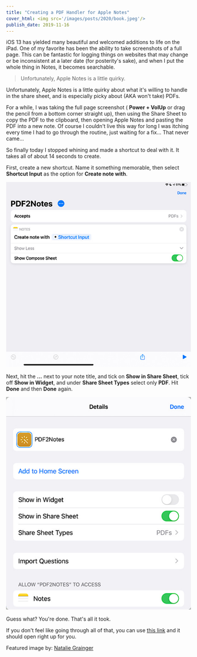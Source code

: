 ```yaml
---
title: "Creating a PDF Handler for Apple Notes"
cover_html: <img src='/images/posts/2020/book.jpeg'/>
publish_date: 2019-11-16
---
```


iOS 13 has yielded many beautiful and welcomed additions to life on the iPad. One of my favorite has been the ability to take screenshots of a full page. This can be fantastic for logging things on websites that may change or be inconsistent at a later date (for posterity's sake), and when I put the whole thing in Notes, it becomes searchable.

> Unfortunately, Apple Notes is a little quirky.

Unfortunately, Apple Notes is a little quirky about what it's willing to handle in the share sheet, and is especially picky about (AKA won't take) PDFs.

For a while, I was taking the full page screenshot ( **Power + VolUp** or drag the pencil from a bottom corner straight up), then using the Share Sheet to copy the PDF to the clipboard, then opening Apple Notes and pasting the PDF into a new note. Of course I couldn't live this way for long I was itching every time I had to go through the routine, just waiting for a fix... That never came...

So finally today I stopped whining and made a shortcut to deal with it. It takes all of about 14 seconds to create. 

First, create a new shortcut. Name it something memorable, then select **Shortcut Input** as the option for **Create note with**.

![Quick and Dirty Shortcut](/images/posts/2020/pdf2notes2.jpeg#wide)

Next, hit the **...** next to your note title, and tick on **Show in Share Sheet**, tick off **Show in Widget**, and under **Share Sheet Types** select only **PDF**. Hit **Done** and then **Done** again. 

![Configuration](/images/posts/2020/pdf2notes1.jpeg#wide)

Guess what? You're done. That's all it took.

If you don't feel like going through all of that, you can use [this link](https://www.icloud.com/shortcuts/43a23a0d2cfb4d8fa0b2bbc40eead342) and it should open right up for you.



Featured image by: [Natalie Grainger](https://unsplash.com/@missnjc?utm_medium=referral&amp;utm_campaign=photographer-credit&amp;utm_content=creditBadge)